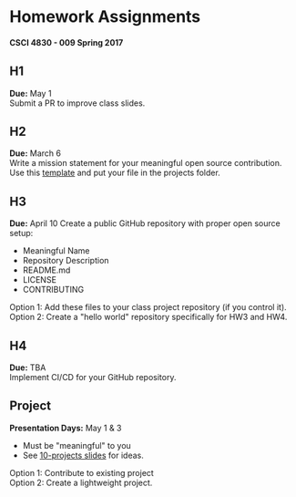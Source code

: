 # Homework Assignments
#### CSCI 4830 - 009 Spring 2017

## H1
**Due:** May 1  
Submit a PR to improve class slides.

## H2
**Due:** March 6  
Write a mission statement for your meaningful open source contribution. Use this [template](https://github.com/nmcclain/CSCI4830-009/blob/master/projects/TEMPLATE_STUDENTNAME_PROJECTNAME.md) and put your file in the projects folder.

## H3
**Due:** April 10
Create a public GitHub repository with proper open source setup:

* Meaningful Name
* Repository Description
* README.md
* LICENSE
* CONTRIBUTING

Option 1: Add these files to your class project repository (if you control it).
Option 2: Create a "hello world" repository specifically for HW3 and HW4.

## H4
**Due:** TBA  
Implement CI/CD for your GitHub repository.

## Project
**Presentation Days:** May 1 & 3  
- Must be "meaningful" to you  
- See [10-projects slides](https://github.com/nmcclain/CSCI4830-009/tree/master/10-projects) for ideas.

Option 1: Contribute to existing project  
Option 2: Create a lightweight project.  
